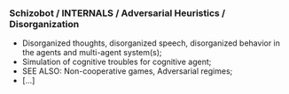 ### Schizobot / INTERNALS / Adversarial Heuristics / Disorganization
* Disorganized thoughts, disorganized speech, disorganized behavior in the agents and multi-agent system(s);
* Simulation of cognitive troubles for cognitive agent;
* SEE ALSO: Non-cooperative games, Adversarial regimes;
* [...]
